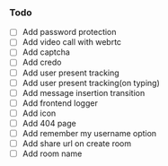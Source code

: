 ### Todo

- [ ] Add password protection
- [ ] Add video call with webrtc
- [ ] Add captcha
- [ ] Add credo
- [ ] Add user present tracking
- [ ] Add user present tracking(on typing)
- [ ] Add message insertion transition
- [ ] Add frontend logger
- [ ] Add icon
- [ ] Add 404 page
- [ ] Add remember my username option
- [ ] Add share url on create room
- [ ] Add room name
